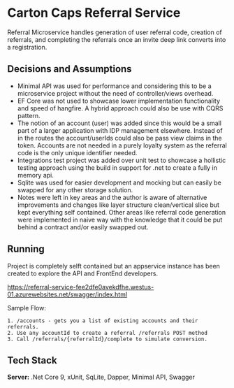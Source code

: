 
# Carton Caps Referral Service

Referral Microservice handles generation of user referral code, creation of referrals, and completing the referrals once an invite deep link converts into a registration.


## Decisions and Assumptions

- Minimal API was used for performance and considering this to be a microservice project without the need of controller/views overhead.
- EF Core was not used to showcase lower implementation functionality and speed of hangfire. A hybrid approach could also be use with CQRS pattern.
- The notion of an account (user) was added since this would be a small part of a larger application with IDP management elsewhere. Instead of in the routes the account/userIds could also be pass view claims in the token. Accounts are not needed in a purely loyalty system as the referral code is the only unique identifier needed.
- Integrations test project was added over unit test to showcase a hollistic testing approach using the build in support for .net to create a fully in memory api.
- Sqlite was used for easier development and mocking but can easily be swapped for any other storage solution.
- Notes were left in key areas and the author is aware of alternative improvements and changes like layer structure clean/vertical slice but kept everything self contained. Other areas like referral code generation were implemented in naive way with the knowledge that it could be put behind a contract and/or easily swapped out.
## Running

Project is completely selft contained but an appservice instance has been created to explore the API and FrontEnd developers.

https://referral-service-fee2dfe0avekdfhe.westus-01.azurewebsites.net/swagger/index.html

Sample Flow:

    1. /accounts - gets you a list of existing accounts and their referrals. 
    2. Use any accountId to create a referral /referrals POST method
    3. Call /referrals/{referralId}/complete to simulate conversion.




## Tech Stack

**Server:** .Net Core 9, xUnit, SqLite, Dapper, Minimal API, Swagger


